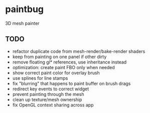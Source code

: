 paintbug
========

3D mesh painter

TODO
--------
* refactor duplicate code from mesh-render/bake-render shaders
* keep from painting on one panel if other dirty
* remove floating gl* references, use inheritance instead
* optimization: create paint FBO only when needed
* show correct paint color for overlay brush
* use splines for line stamps
* fix "blurring" that happens to paint buffer on brush drags
* redirect key events to correct widget
* prevent painting through the mesh
* clean up texture/mesh ownership
* fix OpenGL context sharing across app

